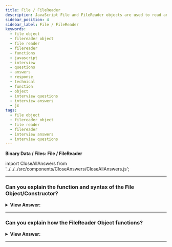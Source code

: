 ```yaml
---
title: File / FileReader
description: JavaScript File and FileReader objects are used to read and write files. FileReader objects are used to read the contents of files.
sidebar_position: 4
sidebar_label: File / FileReader
keywords:
  - file object
  - filereader object
  - file reader
  - filereader
  - functions
  - javascript
  - interview
  - questions
  - answers
  - response
  - technical
  - function
  - object
  - interview questions
  - interview answers
  - js
tags:
  - file object
  - filereader object
  - file reader
  - filereader
  - interview answers
  - interview questions
---
```


<head>
  <title>File / FileReader| JavaScript Frontend Phone Interview</title>
</head>

**Binary Data / Files: File / FileReader**

import CloseAllAnswers from '../../../src/components/CloseAnswers/CloseAllAnswers.js';

<CloseAllAnswers />

---

### Can you explain the function and syntax of the File Object/Constructor?

<details>
  <summary><strong>View Answer:</strong></summary>
  <div>
  <div><strong>Interview Response:</strong> A File object inherits from Blob and gets extended with filesystem-related capabilities. A File object is a specific kind of a Blob and can be used in any context that a Blob can. In particular, FileReader, URL.createObjectURL(), createImageBitmap(), and XMLHttpRequest.send() which accepts both Blobs and Files. The File() constructor creates a new File object instance. The File constructor has three arguments: fileParts(bits), filename, and optional parameters. The fileParts can include an Array of ArrayBuffer, ArrayBufferView, Blob, USVString objects, or a mix of any of such objects put inside the File. USVString objects get encoded as UTF-8. The filename is a USVString filename, and the optional options parameter is lastModified, which is the timestamp of the last modification.
    </div><br />
  <div><strong className="codeExample">Code Example:</strong><br /><br />

<strong>Syntax: </strong> new File(fileParts, fileName, [options]);<br /><br />

  <div></div>

```js
var file = new File(['foo'], 'foo.txt', {
  type: 'text/plain',
});
```

  </div>
  </div>
</details>

---

### Can you explain how the FileReader Object functions?

<details>
  <summary><strong>View Answer:</strong></summary>
  <div>
  <div><strong>Interview Response:</strong> The FileReader object allows web applications to asynchronously read the contents of files (or raw data buffers) saved on the user's machine by specifying the file or data to read with File or Blob objects. We can retrieve File objects via a FileList object returned by a user choosing files using the &#8249;input&#8250; element, from the DataTransfer object of a drag and drop operations, or through the mozGetAsFile() API on an HTMLCanvasElement. FileReader can only read the contents of files that the user has expressly selected, either through an HTML &#8249;input type="file"&#8250; element or by drag and drop. However, We cannot use it to read a file by pathname from the user's file system. We should note that OS level access is restricted in JavaScript.
    </div><br />
  <div><strong className="codeExample">Code Example:</strong><br /><br />

<strong>Syntax: </strong> let reader = new FileReader(); // no arguments<br /><br />

  <div></div>

```html
<input type="file" onchange="readFile(this)" />

<script>
  function readFile(input) {
    let file = input.files[0];

    let reader = new FileReader();

    reader.readAsText(file);

    reader.onload = function () {
      console.log(reader.result);
    };

    reader.onerror = function () {
      console.log(reader.error);
    };
  }
</script>
```

  </div>
  </div>
</details>

---
